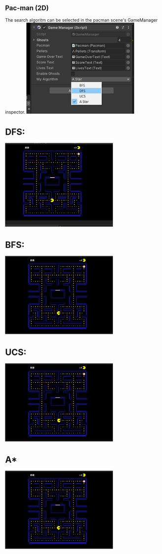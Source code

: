 ## Pac-man (2D)

The search algoritm can be selected in the pacman scene's GameManager inspector.
<img src="image.png" width="350"/>

# DFS:
<img src="DFS.gif" width="350"/>

# BFS:
<img src="BFS.gif" width="350"/>

# UCS:
<img src="UCS.gif" width="350"/>

# A*
<img src="AStar.gif" width="350"/>


